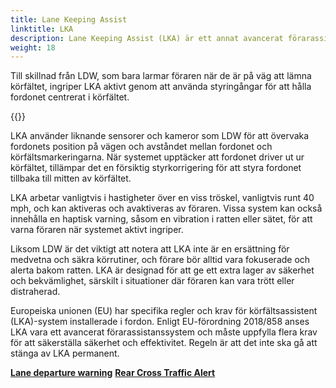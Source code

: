 ```yaml
---
title: Lane Keeping Assist
linktitle: LKA
description: Lane Keeping Assist (LKA) är ett annat avancerat förarassistanssystem (ADAS) som hjälper förare att hålla sig inom sin fil under körning.
weight: 18
---
```

<!-- markdownlint-disable MD033 -->
Till skillnad från LDW, som bara larmar föraren när de är på väg att lämna körfältet, ingriper LKA aktivt genom att använda styringångar för att hålla fordonet centrerat i körfältet.

{{<evkxdisplayaddarticle />}}

LKA använder liknande sensorer och kameror som LDW för att övervaka fordonets position på vägen och avståndet mellan fordonet och körfältsmarkeringarna. När systemet upptäcker att fordonet driver ut ur körfältet, tillämpar det en försiktig styrkorrigering för att styra fordonet tillbaka till mitten av körfältet.

LKA arbetar vanligtvis i hastigheter över en viss tröskel, vanligtvis runt 40 mph, och kan aktiveras och avaktiveras av föraren. Vissa system kan också innehålla en haptisk varning, såsom en vibration i ratten eller sätet, för att varna föraren när systemet aktivt ingriper.

Liksom LDW är det viktigt att notera att LKA inte är en ersättning för medvetna och säkra körrutiner, och förare bör alltid vara fokuserade och alerta bakom ratten. LKA är designad för att ge ett extra lager av säkerhet och bekvämlighet, särskilt i situationer där föraren kan vara trött eller distraherad.

Europeiska unionen (EU) har specifika regler och krav för körfältsassistent (LKA)-system installerade i fordon. Enligt EU-förordning 2018/858 anses LKA vara ett avancerat förarassistanssystem och måste uppfylla flera krav för att säkerställa säkerhet och effektivitet. Regeln är att det inte ska gå att stänga av LKA permanent.

<div class="mt-3 mb-3">
    <a href="../lanedeparturewarning/" class="text-decoration-none text-black"><strong><i class="bi-arrow-left"></i> Lane departure warning</strong></a>
    <a href="../rearcrosstrafficalert/" class="text-decoration-none text-black float-end"><strong>Rear Cross Traffic Alert <i class="bi-arrow-right"></i></strong></a>
</div>